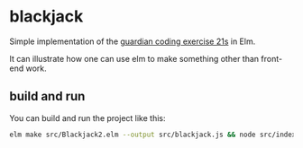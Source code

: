 # blackjack

Simple implementation of the [guardian coding exercise 21s](https://github.com/guardian/coding-exercises/tree/main/21s) in Elm. 

It can illustrate how one can use elm to make something other than front-end work.

## build and run

You can build and run the project like this: 

```bash
elm make src/Blackjack2.elm --output src/blackjack.js && node src/index.js
```

